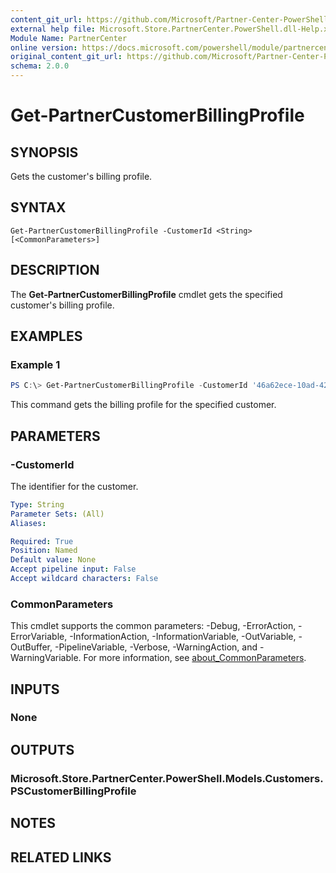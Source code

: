 ```yaml
---
content_git_url: https://github.com/Microsoft/Partner-Center-PowerShell/blob/master/docs/help/Get-PartnerCustomerBillingProfile.md
external help file: Microsoft.Store.PartnerCenter.PowerShell.dll-Help.xml
Module Name: PartnerCenter
online version: https://docs.microsoft.com/powershell/module/partnercenter/Get-PartnerCustomerBillingProfile
original_content_git_url: https://github.com/Microsoft/Partner-Center-PowerShell/blob/master/docs/help/Get-PartnerCustomerBillingProfile.md
schema: 2.0.0
---
```


# Get-PartnerCustomerBillingProfile

## SYNOPSIS
Gets the customer's billing profile.

## SYNTAX

```
Get-PartnerCustomerBillingProfile -CustomerId <String> [<CommonParameters>]
```

## DESCRIPTION
The **Get-PartnerCustomerBillingProfile** cmdlet gets the specified customer's billing profile.

## EXAMPLES

### Example 1
```powershell
PS C:\> Get-PartnerCustomerBillingProfile -CustomerId '46a62ece-10ad-42e5-b3f1-b2ed53e6fc08'
```

This command gets the billing profile for the specified customer.

## PARAMETERS

### -CustomerId
The identifier for the customer.

```yaml
Type: String
Parameter Sets: (All)
Aliases:

Required: True
Position: Named
Default value: None
Accept pipeline input: False
Accept wildcard characters: False
```

### CommonParameters
This cmdlet supports the common parameters: -Debug, -ErrorAction, -ErrorVariable, -InformationAction, -InformationVariable, -OutVariable, -OutBuffer, -PipelineVariable, -Verbose, -WarningAction, and -WarningVariable. For more information, see [about_CommonParameters](http://go.microsoft.com/fwlink/?LinkID=113216).

## INPUTS

### None

## OUTPUTS

### Microsoft.Store.PartnerCenter.PowerShell.Models.Customers.PSCustomerBillingProfile

## NOTES

## RELATED LINKS
